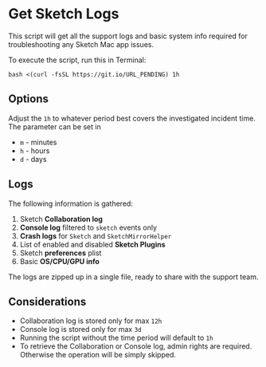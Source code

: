 # Get Sketch Logs

This script will get all the support logs and basic system info required for troubleshooting any Sketch Mac app issues.

To execute the script, run this in Terminal:

```
bash <(curl -fsSL https://git.io/URL_PENDING) 1h
```

## Options

Adjust the `1h` to whatever period best covers the investigated incident time. 
The parameter can be set in

- `m` - minutes
- `h` - hours
- `d` - days

## Logs

The following information is gathered:

1. Sketch **Collaboration log**
2. **Console log** filtered to `sketch` events only
3. **Crash logs** for `Sketch` and `SketchMirrorHelper`
4. List of enabled and disabled **Sketch Plugins**
5. Sketch **preferences** plist
6. Basic **OS/CPU/GPU info**

The logs are zipped up in a single file, ready to share with the support team.

## Considerations

- Collaboration log is stored only for max `12h`
- Console log is stored only for max `3d`
- Running the script without the time period will default to `1h`
- To retrieve the Collaboration or Console log, admin rights are required. Otherwise the operation will be simply skipped.
